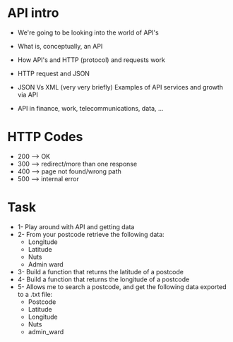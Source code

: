 # API intro
- We're going to be looking into the world of API's


- What is, conceptually, an API
- How API's and HTTP (protocol) and requests work
- HTTP request and JSON
- JSON Vs XML (very very briefly)
Examples of API services and growth via API
- API in finance, work, telecommunications, data, ...

# HTTP Codes
- 200 --> OK
- 300 --> redirect/more than one response
- 400 --> page not found/wrong path
- 500 --> internal error

# Task
- 1- Play around with API and getting data
- 2- From your postcode retrieve the following data:
    - Longitude
    - Latitude
    - Nuts
    - Admin ward
- 3- Build a function that returns the latitude of a postcode
- 4- Build a function that returns the longitude of a postcode
- 5- Allows me to search a postcode, and get the following data exported to a .txt file:
    - Postcode
    - Latitude
    - Longitude
    - Nuts
    - admin_ward
     